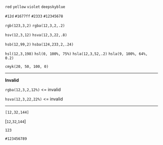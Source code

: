 <!-- expected -->

`red`
`yellow`
`violet`
`deepskyblue`

`#12d`
`#1677ff`
`#2333`
`#12345678`

`rgb(123,3,2)`
`rgba(12,3,2,.2)`

`hsv(12,3,12)`
`hsva(12,3,22,.8)`

`hsb(12,99,2)`
`hsba(124,233,2,.24)`

`hsl(12,3,198)`
`hsl(0, 100%, 75%)`
`hsla(12,3,52,.2)`
`hsla(9, 100%, 64%, 0.2)`

<!-- https://github.com/scttcper/tinycolor/commit/2927a9d2aa03e037486a79a295542a7848621691 -->

`cmyk(20, 50, 100, 0)`

---

**Invalid**

<!-- 👇👇👇 invalid 👇👇👇 -->

`rgba(12,3,2,12%)` <= invalid

`hsva(12,3,22,22%)` <= invalid

---

`[12,32,144]`

[`12`,`32`,`144`]

`123`

`#123456789`

